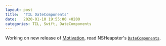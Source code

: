 ```yaml
---
layout: post
title:  "TIL DateComponents"
date:   2020-01-10 19:55:00 +0200
categories: TIL, Swift, DateComponents
---
```

Working on new release of [Motivation](), read NSHeapster's [`DateComponents`](https://nshipster.com/datecomponents/).
